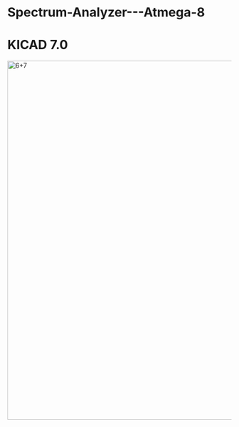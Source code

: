 # Spectrum-Analyzer---Atmega-8
# KICAD 7.0

<img width="807" alt="6+7" src="https://user-images.githubusercontent.com/88397949/235771829-47919ba7-d811-46b5-b0cc-c9d8e68eb4de.png">
